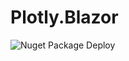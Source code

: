 # Plotly.Blazor

![Nuget Package Deploy](https://github.com/sean-laytec/plotly.blazor/workflows/Nuget%20Package%20Deploy/badge.svg?branch=develop)

